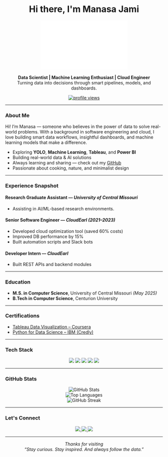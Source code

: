 <h1 align="center"> Hi there, I'm Manasa Jami</h1> 
  
<p align="center">
  <img src="https://github.com/jami-manasa/jami-manasa/blob/main/f2.png" alt="Manasa Jami" width="280"/> 
</p>
  
<p align="center">
  <strong>Data Scientist | Machine Learning Enthusiast | Cloud Engineer</strong><br/> 
  Turning data into decisions through smart pipelines, models, and dashboards. 
</p>

<p align="center">
  <a href="https://github.com/jami-manasa">
    <img src="https://komarev.com/ghpvc/?username=jami-manasa&label=Profile%20Views&color=0e75b6&style=for-the-badge" alt="profile views"/>
  </a>
</p>

---

### About Me

Hi! I’m Manasa — someone who believes in the power of data to solve real-world problems. With a background in software engineering and cloud, I love building smart data workflows, insightful dashboards, and machine learning models that make a difference.

- Exploring **YOLO**, **Machine Learning**, **Tableau**, and **Power BI**
- Building real-world data & AI solutions
- Always learning and sharing — check out my [GitHub](https://github.com/jami-manasa)
- Passionate about cooking, nature, and minimalist design 

---

### Experience Snapshot

#### Research Graduate Assistant — *University of Central Missouri*
- Assisting in AI/ML-based research environments.

#### Senior Software Engineer — *CloudEarl (2021–2023)*
- Developed cloud optimization tool (saved 60% costs)
- Improved DB performance by 15%
- Built automation scripts and Slack bots

#### Developer Intern — *CloudEarl*
- Built REST APIs and backend modules

---

### Education

- **M.S. in Computer Science**, University of Central Missouri *(May 2025)*
- **B.Tech in Computer Science**, Centurion University

---

### Certifications

- [Tableau Data Visualization – Coursera](https://www.coursera.org/account/accomplishments/verify/6VM6E62HUK4T)
- [Python for Data Science – IBM (Credly)](https://www.credly.com/badges/f073772b-a184-440e-8a5e-edeb50012761)

---

### Tech Stack

<p align="center">
  <img src="https://img.shields.io/badge/Python-3776AB?style=for-the-badge&logo=python&logoColor=white"/>
  <img src="https://img.shields.io/badge/MySQL-005C84?style=for-the-badge&logo=mysql&logoColor=white"/>
  <img src="https://img.shields.io/badge/AWS-FF9900?style=for-the-badge&logo=amazonaws&logoColor=white"/>
  <img src="https://img.shields.io/badge/Tableau-E97627?style=for-the-badge&logo=tableau&logoColor=white"/>
  <img src="https://img.shields.io/badge/PowerBI-F2C811?style=for-the-badge&logo=powerbi&logoColor=black"/>
</p>

---

### GitHub Stats

<p align="center">
  <img src="https://github-readme-stats.vercel.app/api?username=jami-manasa&show_icons=true&theme=tokyonight&hide_border=true" alt="GitHub Stats"/>
  <br/>
  <img src="https://github-readme-stats.vercel.app/api/top-langs/?username=jami-manasa&layout=compact&theme=tokyonight&hide_border=true" alt="Top Languages"/>
  <br/>
  <img src="https://github-readme-streak-stats.herokuapp.com/?user=jami-manasa&theme=tokyonight&hide_border=true" alt="GitHub Streak"/>
</p>

---

### Let's Connect

<p align="center">
  <a href="https://linkedin.com/in/jami-manasa">
    <img src="https://img.shields.io/badge/LinkedIn-blue?style=for-the-badge&logo=linkedin&logoColor=white"/>
  </a>
  <a href="https://github.com/jami-manasa">
    <img src="https://img.shields.io/badge/GitHub-181717?style=for-the-badge&logo=github&logoColor=white"/>
  </a>
  <a href="https://public.tableau.com/app/profile/j.manasa">
    <img src="https://img.shields.io/badge/Tableau-E97627?style=for-the-badge&logo=tableau&logoColor=white"/>
  </a>
</p>

---

<p align="center">
  <em>Thanks for visiting <br/>
  “Stay curious. Stay inspired. And always follow the data.”</em>
</p>
